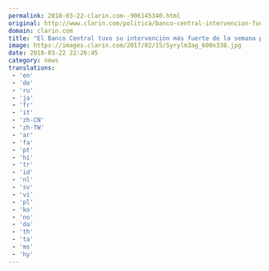 ```yaml
---
permalink: 2018-03-22-clarin.com--906145340.html
original: http://www.clarin.com/politica/banco-central-intervencion-fuerte-semana-frenar-dolar_0_Byy5Mjbcf.html
domain: clarin.com
title: "El Banco Central tuvo su intervención más fuerte de la semana para frenar el dólar"
image: https://images.clarin.com/2017/02/15/Syrylm3ag_600x338.jpg
date: 2018-03-22 22:26:45
category: news
translations: 
 - 'en'
 - 'de'
 - 'ru'
 - 'ja'
 - 'fr'
 - 'it'
 - 'zh-CN'
 - 'zh-TW'
 - 'ar'
 - 'fa'
 - 'pt'
 - 'hi'
 - 'tr'
 - 'id'
 - 'nl'
 - 'sv'
 - 'vi'
 - 'pl'
 - 'ko'
 - 'no'
 - 'da'
 - 'th'
 - 'ta'
 - 'ms'
 - 'hy'
---
```


